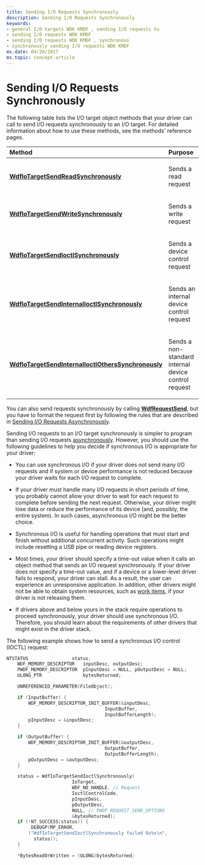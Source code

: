 ```yaml
---
title: Sending I/O Requests Synchronously
description: Sending I/O Requests Synchronously
keywords:
- general I/O targets WDK KMDF , sending I/O requests to
- sending I/O requests WDK KMDF
- sending I/O requests WDK KMDF , synchronous
- synchronously sending I/O requests WDK KMDF
ms.date: 04/20/2017
ms.topic: concept-article
---
```


# Sending I/O Requests Synchronously





The following table lists the I/O target object methods that your driver can call to send I/O requests synchronously to an I/O target. For detailed information about how to use these methods, see the methods' reference pages.

<table>
<colgroup>
<col width="50%" />
<col width="50%" />
</colgroup>
<thead>
<tr class="header">
<th align="left">Method</th>
<th align="left">Purpose</th>
</tr>
</thead>
<tbody>
<tr class="odd">
<td align="left"><p><a href="/windows-hardware/drivers/ddi/wdfiotarget/nf-wdfiotarget-wdfiotargetsendreadsynchronously" data-raw-source="[&lt;strong&gt;WdfIoTargetSendReadSynchronously&lt;/strong&gt;](/windows-hardware/drivers/ddi/wdfiotarget/nf-wdfiotarget-wdfiotargetsendreadsynchronously)"><strong>WdfIoTargetSendReadSynchronously</strong></a></p></td>
<td align="left"><p>Sends a read request</p></td>
</tr>
<tr class="even">
<td align="left"><p><a href="/windows-hardware/drivers/ddi/wdfiotarget/nf-wdfiotarget-wdfiotargetsendwritesynchronously" data-raw-source="[&lt;strong&gt;WdfIoTargetSendWriteSynchronously&lt;/strong&gt;](/windows-hardware/drivers/ddi/wdfiotarget/nf-wdfiotarget-wdfiotargetsendwritesynchronously)"><strong>WdfIoTargetSendWriteSynchronously</strong></a></p></td>
<td align="left"><p>Sends a write request</p></td>
</tr>
<tr class="odd">
<td align="left"><p><a href="/windows-hardware/drivers/ddi/wdfiotarget/nf-wdfiotarget-wdfiotargetsendioctlsynchronously" data-raw-source="[&lt;strong&gt;WdfIoTargetSendIoctlSynchronously&lt;/strong&gt;](/windows-hardware/drivers/ddi/wdfiotarget/nf-wdfiotarget-wdfiotargetsendioctlsynchronously)"><strong>WdfIoTargetSendIoctlSynchronously</strong></a></p></td>
<td align="left"><p>Sends a device control request</p></td>
</tr>
<tr class="even">
<td align="left"><p><a href="/windows-hardware/drivers/ddi/wdfiotarget/nf-wdfiotarget-wdfiotargetsendinternalioctlsynchronously" data-raw-source="[&lt;strong&gt;WdfIoTargetSendInternalIoctlSynchronously&lt;/strong&gt;](/windows-hardware/drivers/ddi/wdfiotarget/nf-wdfiotarget-wdfiotargetsendinternalioctlsynchronously)"><strong>WdfIoTargetSendInternalIoctlSynchronously</strong></a></p></td>
<td align="left"><p>Sends an internal device control request</p></td>
</tr>
<tr class="odd">
<td align="left"><p><a href="/windows-hardware/drivers/ddi/wdfiotarget/nf-wdfiotarget-wdfiotargetsendinternalioctlotherssynchronously" data-raw-source="[&lt;strong&gt;WdfIoTargetSendInternalIoctlOthersSynchronously&lt;/strong&gt;](/windows-hardware/drivers/ddi/wdfiotarget/nf-wdfiotarget-wdfiotargetsendinternalioctlotherssynchronously)"><strong>WdfIoTargetSendInternalIoctlOthersSynchronously</strong></a></p></td>
<td align="left"><p>Sends a non-standard internal device control request</p></td>
</tr>
</tbody>
</table>

 

You can also send requests synchronously by calling [**WdfRequestSend**](/windows-hardware/drivers/ddi/wdfrequest/nf-wdfrequest-wdfrequestsend), but you have to format the request first by following the rules that are described in [Sending I/O Requests Asynchronously](sending-i-o-requests-asynchronously.md).

Sending I/O requests to an I/O target synchronously is simpler to program than sending I/O requests [asynchronously](sending-i-o-requests-asynchronously.md). However, you should use the following guidelines to help you decide if synchronous I/O is appropriate for your driver:

-   You can use synchronous I/O if your driver does not send many I/O requests and if system or device performance is not reduced because your driver waits for each I/O request to complete.

-   If your driver must handle many I/O requests in short periods of time, you probably cannot allow your driver to wait for each request to complete before sending the next request. Otherwise, your driver might lose data or reduce the performance of its device (and, possibly, the entire system). In such cases, asynchronous I/O might be the better choice.

-   Synchronous I/O is useful for handling operations that must start and finish without additional concurrent activity. Such operations might include resetting a USB pipe or reading device registers.

-   Most times, your driver should specify a time-out value when it calls an object method that sends an I/O request synchronously. If your driver does not specify a time-out value, and if a device or a lower-level driver fails to respond, your driver can stall. As a result, the user can experience an unresponsive application. In addition, other drivers might not be able to obtain system resources, such as [work items](using-framework-work-items.md), if your driver is not releasing them.

-   If drivers above and below yours in the stack require operations to proceed synchronously, your driver should use synchronous I/O. Therefore, you should learn about the requirements of other drivers that might exist in the driver stack.

The following example shows how to send a synchronous I/O control (IOCTL) request:

```cpp
NTSTATUS                status;
    WDF_MEMORY_DESCRIPTOR   inputDesc, outputDesc;
    PWDF_MEMORY_DESCRIPTOR  pInputDesc = NULL, pOutputDesc = NULL;
    ULONG_PTR               bytesReturned;

    UNREFERENCED_PARAMETER(FileObject);

    if (InputBuffer) {
        WDF_MEMORY_DESCRIPTOR_INIT_BUFFER(&inputDesc,
                                    InputBuffer,
                                    InputBufferLength);
        pInputDesc = &inputDesc;
    }

    if (OutputBuffer) {
        WDF_MEMORY_DESCRIPTOR_INIT_BUFFER(&outputDesc,
                                    OutputBuffer,
                                    OutputBufferLength);
        pOutputDesc = &outputDesc;
    }

    status = WdfIoTargetSendIoctlSynchronously(
                        IoTarget,
                        WDF_NO_HANDLE, // Request
                        IoctlControlCode,
                        pInputDesc,
                        pOutputDesc,
                        NULL, // PWDF_REQUEST_SEND_OPTIONS
                        &bytesReturned);
    if (!NT_SUCCESS(status)) {
         DEBUGP(MP_ERROR,
        ("WdfIoTargetSendIoctlSynchronously failed 0x%x\n",
          status));
    }

    *BytesReadOrWritten = (ULONG)bytesReturned;
```


